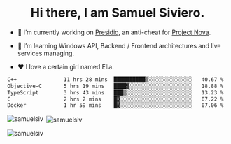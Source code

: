 <h1 align="center">Hi there, I am Samuel Siviero.</h1>

- 🔭 I’m currently working on [Presidio](https://presidio.ac), an anti-cheat for [Project Nova](https://discord.gg/novafn).

- 🌱 I’m learning Windows API, Backend / Frontend architectures and live services managing.

- ❤️ I love a certain girl named Ella.

<!--START_SECTION:waka-->

```txt
C++               11 hrs 28 mins  ██████████▒░░░░░░░░░░░░░░   40.67 %
Objective-C       5 hrs 19 mins   ████▓░░░░░░░░░░░░░░░░░░░░   18.88 %
TypeScript        3 hrs 43 mins   ███▒░░░░░░░░░░░░░░░░░░░░░   13.23 %
C                 2 hrs 2 mins    █▓░░░░░░░░░░░░░░░░░░░░░░░   07.22 %
Docker            1 hr 59 mins    █▓░░░░░░░░░░░░░░░░░░░░░░░   07.06 %
```

<!--END_SECTION:waka-->

<p><img align="left" src="https://github-readme-stats.vercel.app/api/top-langs?username=samuelsiv&show_icons=true&locale=en&layout=compact&theme=radical" alt="samuelsiv" /></p>

<p>&nbsp;<img align="center" src="https://github-readme-stats.vercel.app/api?username=samuelsiv&show_icons=true&locale=en&theme=radical" alt="samuelsiv" /></p>
<p align="left"> <img src="https://komarev.com/ghpvc/?username=samuelsiv&label=Profile%20views&color=0e75b6&style=flat" alt="samuelsiv" /> </p>

